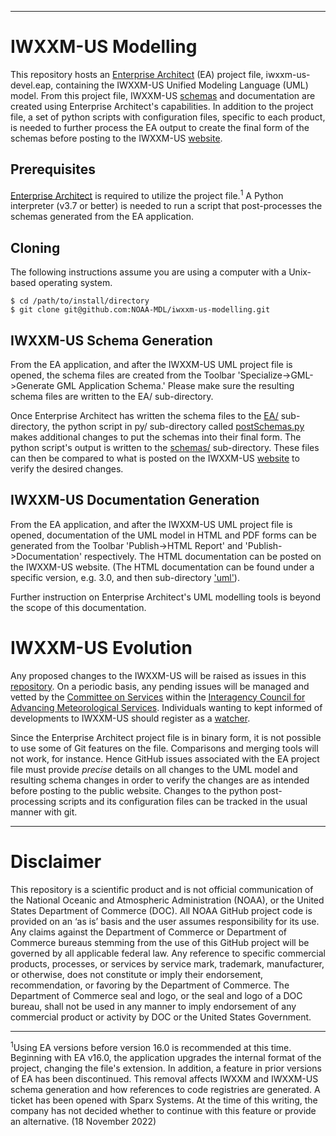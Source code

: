 ------------------------------------------
# IWXXM-US Modelling
This repository hosts an [Enterprise Architect](https://sparxsystems.com/enterprise-architect/index.html) (EA) project file, iwxxm-us-devel.eap, containing the IWXXM-US Unified Modeling Language (UML) model. From this project file, IWXXM-US [schemas](https://nws.weather.gov/schemas/iwxxm-us) and documentation are created using Enterprise Architect's capabilities. In addition to the project file, a set of python scripts with configuration files, specific to each product, is needed to further process the EA output to create the final form of the schemas before posting to the IWXXM-US [website](https://nws.weather.gov/schemas/iwxxm-us).

## Prerequisites
[Enterprise Architect](https://sparxsystems.com/enterprise-architect/index.html) is required to utilize the project file.<sup>1</sup> A Python interpreter (v3.7 or better) is needed to run a script that post-processes the schemas generated from the EA application.

## Cloning
The following instructions assume you are using a computer with a Unix-based operating system.

	$ cd /path/to/install/directory
	$ git clone git@github.com:NOAA-MDL/iwxxm-us-modelling.git

## IWXXM-US Schema Generation
From the EA application, and after the IWXXM-US UML project file is opened, the schema files are created from the Toolbar 'Specialize->GML->Generate GML Application Schema.' Please make sure the resulting schema files are written to the EA/ sub-directory.

Once Enterprise Architect has written the schema files to the [EA/](https://github.com/NOAA-MDL/iwxxm-us-modelling/blob/main/EA) sub-directory, the python script in py/ sub-directory called [postSchemas.py](https://github.com/NOAA-MDL/iwxxm-us-modelling/blob/main/py/postSchemas.py) makes additional changes to put the schemas into their final form. The python script's output is written to the [schemas/](https://github.com/NOAA-MDL/iwxxm-us-modelling/blob/main/schemas) sub-directory. These files can then be compared to what is posted on the IWXXM-US [website](https://nws.weather.gov/schemas/iwxxm-us) to verify the desired changes.

## IWXXM-US Documentation Generation
From the EA application, and after the IWXXM-US UML project file is opened, documentation of the UML model in HTML and PDF forms can be generated from the Toolbar 'Publish->HTML Report' and 'Publish->Documentation' respectively. The HTML documentation can be posted on the IWXXM-US website. (The HTML documentation can be found under a specific version, e.g. 3.0, and then sub-directory ['uml'](https://nws.weather.gov/schemas/iwxxm-us/3.0/uml)).

Further instruction on Enterprise Architect's UML modelling tools is beyond the scope of this documentation.

# IWXXM-US Evolution
Any proposed changes to the IWXXM-US will be raised as issues in this [repository](https://github.com/NOAA-MDL/iwxxm-us-modelling/issues). On a periodic basis, any pending issues will be managed and vetted by the [Committee on Services](https://www.icams-portal.gov/organization/services.htm) within the [Interagency Council for Advancing Meteorological Services](https://www.icams-portal.gov/index.html). Individuals wanting to kept informed of developments to IWXXM-US should register as a [watcher](https://github.com/NOAA-MDL/iwxxm-us-modelling/watchers).

Since the Enterprise Architect project file is in binary form, it is not possible to use some of Git features on the file. Comparisons and merging tools will not work, for instance. Hence GitHub issues associated with the EA project file must provide *precise* details on all changes to the UML model and resulting schema changes in order to verify the changes are as intended before posting to the public website. Changes to the python post-processing scripts and its configuration files can be tracked in the usual manner with git.

------------------------------------------

# Disclaimer
This repository is a scientific product and is not official communication of the National Oceanic and Atmospheric Administration (NOAA), or the United States Department of Commerce (DOC). All NOAA GitHub project code is provided on an ‘as is’ basis and the user assumes responsibility for its use. Any claims against the Department of Commerce or Department of Commerce bureaus stemming from the use of this GitHub project will be governed by all applicable federal law. Any reference to specific commercial products, processes, or services by service mark, trademark, manufacturer, or otherwise, does not constitute or imply their endorsement, recommendation, or favoring by the Department of Commerce. The Department of Commerce seal and logo, or the seal and logo of a DOC bureau, shall not be used in any manner to imply endorsement of any commercial product or activity by DOC or the United States Government.

-------------------
<sup>1</sup>Using EA versions before version 16.0 is recommended at this time. Beginning with EA v16.0, the application upgrades the internal format of the project, changing the file's extension. In addition, a feature in prior versions of EA has been discontinued. This removal affects IWXXM and IWXXM-US schema generation and how references to code registries are generated. A ticket has been opened with Sparx Systems. At the time of this writing, the company has not decided whether to continue with this feature or provide an alternative. (18 November 2022)
